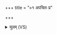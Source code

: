 +++
title = "०१ अपचितः प्र"

+++
<details><summary>मूलम् (VS)</summary>

अप॑चितः॒ प्र प॑तत सुप॒र्णो व॑स॒तेरि॑व।  
सूर्यः॑ कृ॒णोतु॑ भेष॒जं च॒न्द्रमा॒ वोऽपो॑च्छतु ॥
</details>